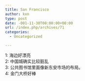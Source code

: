 ```yaml
---
title: San Francisco
author: kxn
type: post
date: -001-11-30T00:00:00+00:00
url: /index.php/archives/71
categories:
  - Uncategorized

---
```

<div>
  1: 海边好漂亮
</div>

<div>
  2: 中国城确实比较脏乱
</div>

<div>
  3: 公共图书馆里面像新东安市场的布局。
</div>

<div>
  4: 金门大桥好棒
</div>

<div>
   
</div>